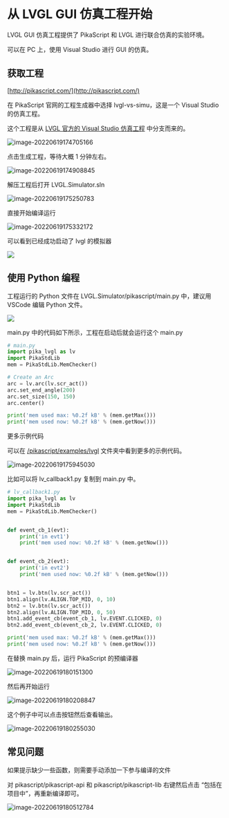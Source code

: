 # 从 LVGL GUI 仿真工程开始

LVGL GUI 仿真工程提供了 PikaScript 和 LVGL 进行联合仿真的实验环境。

可以在 PC 上，使用 Visual Studio 进行 GUI 的仿真。

## 获取工程

[http://pikascript.com/](http://pikascript.com/)

在 PikaScript 官网的工程生成器中选择 lvgl-vs-simu，这是一个 Visual Studio 的仿真工程。

这个工程是从 [LVGL 官方的 Visual Studio 仿真工程](https://github.com/lvgl/lv_port_win_visual_studio) 中分支而来的。

![image-20220619174705166](assets/image-20220619174705166.png)

点击生成工程，等待大概 1 分钟左右。

![image-20220619174908845](assets/image-20220619174908845.png)

解压工程后打开 LVGL.Simulator.sln

![image-20220619175250783](assets/image-20220619175250783.png)

直接开始编译运行

![image-20220619175332172](assets/image-20220619175332172.png)

可以看到已经成功启动了 lvgl 的模拟器

![](assets/image-20220619175456110.png)

## 使用 Python 编程

工程运行的 Python 文件在 LVGL.Simulator/pikascript/main.py 中，建议用 VSCode 编辑 Python 文件。

![](assets/image-20220619175630362.png)

main.py 中的代码如下所示，工程在启动后就会运行这个 main.py

```python
# main.py
import pika_lvgl as lv
import PikaStdLib
mem = PikaStdLib.MemChecker()

# Create an Arc
arc = lv.arc(lv.scr_act())
arc.set_end_angle(200)
arc.set_size(150, 150)
arc.center()

print('mem used max: %0.2f kB' % (mem.getMax()))
print('mem used now: %0.2f kB' % (mem.getNow()))
```

更多示例代码

可以在 [/pikascript/examples/lvgl](https://gitee.com/Lyon1998/pikascript/tree/master/examples/lvgl) 文件夹中看到更多的示例代码。

![image-20220619175945030](assets/image-20220619175945030.png)

比如可以将 lv_callback1.py 复制到 main.py 中。

```python
# lv_callback1.py
import pika_lvgl as lv
import PikaStdLib
mem = PikaStdLib.MemChecker()


def event_cb_1(evt):
    print('in evt1')
    print('mem used now: %0.2f kB' % (mem.getNow()))


def event_cb_2(evt):
    print('in evt2')
    print('mem used now: %0.2f kB' % (mem.getNow()))


btn1 = lv.btn(lv.scr_act())
btn1.align(lv.ALIGN.TOP_MID, 0, 10)
btn2 = lv.btn(lv.scr_act())
btn2.align(lv.ALIGN.TOP_MID, 0, 50)
btn1.add_event_cb(event_cb_1, lv.EVENT.CLICKED, 0)
btn2.add_event_cb(event_cb_2, lv.EVENT.CLICKED, 0)

print('mem used max: %0.2f kB' % (mem.getMax()))
print('mem used now: %0.2f kB' % (mem.getNow()))
```

在替换 main.py 后，运行 PikaScript 的预编译器

![image-20220619180151300](assets/image-20220619180151300.png)

然后再开始运行

![image-20220619180208847](assets/image-20220619180208847.png)

这个例子中可以点击按钮然后查看输出。

![image-20220619180255030](assets/image-20220619180255030.png)

## 常见问题

如果提示缺少一些函数，则需要手动添加一下参与编译的文件

对 pikascript/pikascript-api 和 pikascript/pikascript-lib 右键然后点击 “包括在项目中”，再重新编译即可。

![image-20220619180512784](assets/image-20220619180512784.png)